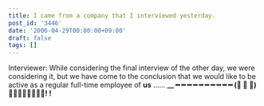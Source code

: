 ```yaml
---
title: I came from a company that I interviewed yesterday.
post_id: '3446'
date: '2006-04-29T00:00:00+09:00'
draft: false
tags: []
---
```


Interviewer: While considering the final interview of the other day, we were considering it, but we have come to the conclusion that we would like to be active as a regular full-time employee of **us** ...... **__ ━ ━ ━ ━ ━ ━ ━ ━ ━ ━ (゚ ∀ ゚) ━━━━━━━━! !**